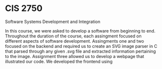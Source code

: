 # CIS 2750
Software Systems Development and Integration

In this course, we were asked to develop a software from beginning to end. Throughout the duration of the course, each assingment focused on different aspects of software development. Assingments one and two focused on the backend and required us to create an SVG image parser in C that parsed through any given .svg file and extracted information pertaining to the image. Assignment three allowed us to develop a webpage that illustrated our code. We developed the frontend using 
